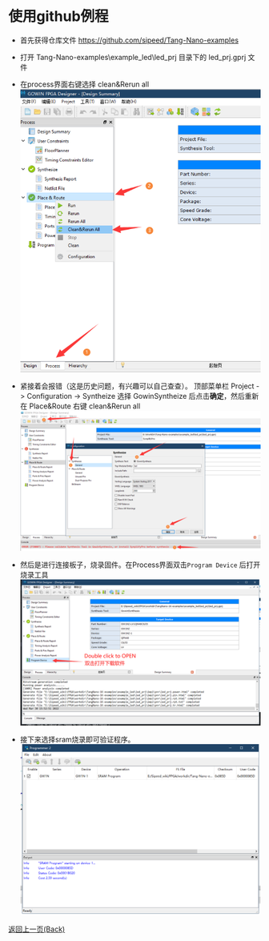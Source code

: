 # 使用github例程

- 首先获得仓库文件 https://github.com/sipeed/Tang-Nano-examples

- 打开 Tang-Nano-examples\example_led\led_prj 目录下的 led_prj.gprj 文件

- 在process界面右键选择 clean&Rerun all
    ![](./assets/github_place&route.png)
    
- 紧接着会报错（这是历史问题，有兴趣可以自己查查）。
  顶部菜单栏 Project -> Configuration -> Syntheize 选择 GowinSyntheize 后点击**确定**，然后重新在 Place&Route 右键 clean&Rerun all
   ![](./assets/Change_Synthesis.png)
  
- 然后是进行连接板子，烧录固件。在Process界面双击`Program Device` 后打开烧录工具
   ![](./assets/Open_Programmer.png)
   
- 接下来选择sram烧录即可验证程序。
    ![](./assets/Success_led.png)

<p id="back">
    <a href="#" onClick="javascript :history.back(-1);">返回上一页(Back)</a>
</p>